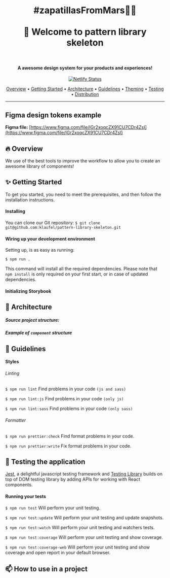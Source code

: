 <h1 align="center">
  #zapatillasFromMars👟🚀
  <br/><br/>
  👋 Welcome to pattern library skeleton
  <br/><br/>
</h1>

<h4 align="center">A awesome design system for your products and experiences!</h4>

<p align="center">
  <a href="https://pattern-library-skeleton.netlify.com">
    <img src="https://api.netlify.com/api/v1/badges/222e8120-908e-40fe-9f3a-c59e694ed4b8/deploy-status" alt="Netlify Status">
  </a>
</p>

<p align="center">
  <a href="#fire-overview">Overview</a> •
  <a href="#sparkles-getting-started">Getting Started</a> •
  <a href="#triangular_ruler-architecture">Architecture</a> •
  <a href="#nail_care-guidelines">Guidelines</a> •
  <a href="#rainbow-theming">Theming</a> •
  <a href="#pray-testing-the-application">Testing</a> •
  <a href="#mailbox-how-to-use-in-a-project">Distribution</a>
</p>

<hr />

## Figma design tokens example

**Figma file:** [https://www.figma.com/file/IGr2xoqcZX91CU7CDr4ZsI](https://www.figma.com/file/IGr2xoqcZX91CU7CDr4ZsI)

## :fire: Overview

We use of the best tools to improve the workflow to allow you to create an awesome library of components!

## :sparkles: Getting Started

To get you started, you need to meet the prerequisites, and then follow the installation instructions.

#### Installing

You can clone our Git repository:
`$ git clone git@github.com:klaufel/pattern-library-skeleton.git`

#### Wiring up your development environment

Setting up, is as easy as running:

`$ npm run .`

This command will install all the required dependencies. Please note that `npm install` is only required on your first start, or in case of updated dependencies.

#### Initializing Storybook

## :triangular_ruler: Architecture

##### Source project structure:

##### Example of `component` structure

## :nail_care: Guidelines

#### Styles

###### Linting

`$ npm run lint` Find problems in your code `(js and sass)`

`$ npm run lint:js` Find problems in your code `(only js)`

`$ npm run lint:sass` Find problems in your code `(only sass)`

###### Formatter

`$ npm run prettier:check` Find format problems in your code.

`$ npm run prettier:write` Fix format problems in your code.

## :pray: Testing the application

[Jest](https://jestjs.io/), a delightful javascript testing framework and [Testing Library](https://testing-library.com/) builds on top of DOM testing library by adding APIs for working with React components.

#### Running your tests

`$ npm run test` Will perform your unit testing.

`$ npm run test:update` Will perform your unit testing and update snapshots.

`$ npm run test:watch` Will perform your unit testing and watchers tests.

`$ npm run test:coverage` Will perform your unit testing and show coverage.

`$ npm run test:coverage-web` Will perform your unit testing and show coverage and open report in your default browser.

## :mailbox: How to use in a project

